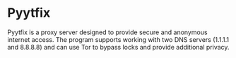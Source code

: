 # Pyytfix
Pyytfix is a proxy server designed to provide secure and anonymous internet access. The program supports working with two DNS servers (1.1.1.1 and 8.8.8.8) and can use Tor to bypass locks and provide additional privacy.
